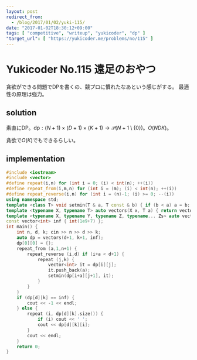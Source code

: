 ```yaml
---
layout: post
redirect_from:
  - /blog/2017/01/02/yuki-115/
date: "2017-01-02T18:30:12+09:00"
tags: [ "competitive", "writeup", "yukicoder", "dp" ]
"target_url": [ "https://yukicoder.me/problems/no/115" ]
---
```


# Yukicoder No.115 遠足のおやつ

貪欲ができる問題でDPを書くの、競プロに慣れたなあという感じがする。
最適性の原理は強力。

## solution

素直にDP。$\mathrm{dp}: (N+1) \times (D+1) \times (K+1) \to \mathcal{P}(N+1 \setminus \{ 0 \})$。$O(NDK)$。

貪欲で$O(K)$でもできるらしい。

## implementation

``` c++
#include <iostream>
#include <vector>
#define repeat(i,n) for (int i = 0; (i) < int(n); ++(i))
#define repeat_from(i,m,n) for (int i = (m); (i) < int(n); ++(i))
#define repeat_reverse(i,n) for (int i = (n)-1; (i) >= 0; --(i))
using namespace std;
template <class T> void setmin(T & a, T const & b) { if (b < a) a = b; }
template <typename X, typename T> auto vectors(X x, T a) { return vector<T>(x, a); }
template <typename X, typename Y, typename Z, typename... Zs> auto vectors(X x, Y y, Z z, Zs... zs) { auto cont = vectors(y, z, zs...); return vector<decltype(cont)>(x, cont); }
const vector<int> inf { int(1e9+7) };
int main() {
    int n, d, k; cin >> n >> d >> k;
    auto dp = vectors(d+1, k+1, inf);
    dp[0][0] = {};
    repeat_from (a,1,n+1) {
        repeat_reverse (i,d) if (i+a < d+1) {
            repeat (j,k) {
                vector<int> it = dp[i][j];
                it.push_back(a);
                setmin(dp[i+a][j+1], it);
            }
        }
    }
    if (dp[d][k] == inf) {
        cout << -1 << endl;
    } else {
        repeat (i, dp[d][k].size()) {
            if (i) cout << ' ';
            cout << dp[d][k][i];
        }
        cout << endl;
    }
    return 0;
}
```
